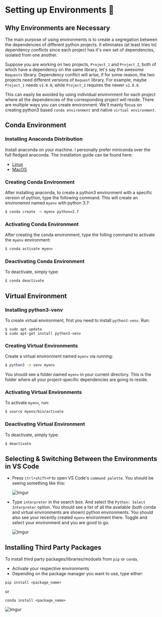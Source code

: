 # Setting up Environments 🌲

## Why Environments are Necessary

The main purpose of using environments is to create a segregation between the dependencies of different python projects. It eliminates (at least tries to) dependency conflicts since each project has it's own set of dependencies, isolated from one another.

Suppose you are working on two projects, `Project_1` and `Project_2`, both of which have a dependency on the same library, let's say the awesome `Requests` library. Dependency conflict will arise, if for some reason, the two projects need different versions of `Request` library. For example, maybe `Project_1` needs `v1.0.0`, while `Project_2` requires the newer `v2.0.0`.

This can easily be avoided by using individual environment for each project where all the dependencies of the corresponding project will reside. There are multiple ways you can create environment. We'll mainly focus on creating python3 based `conda environment` and native `virtual environment`.


## Conda Environment

### Installing Anaconda Distribution
Install anaconda on your machine. I personally prefer miniconda over the full fledged anaconda. The installation guide can be found here:
* [Linux](https://docs.anaconda.com/anaconda/install/linux/)
* [MacOS](https://docs.anaconda.com/anaconda/install/mac-os/)

### Creating Conda Environment
 After installing anaconda, to create a python3 environment with a specific version of python, type the following command. This will create an environemnt named `myenv` with python 3.7:

```bash
$ conda create -n myenv python=3.7
```

### Activating Conda Environment
 After creating the conda environment, type the folling command to activate the `myenv` environment:
```bash
$ conda activate myenv
```

### Deactivating Conda Environment
To deactivate, simply type:
```bash
$ conda deactivate
```


## Virtual Environment

### Installing python3-venv
To create virtual environment, first you need to install `python3-venv`. Run:

```
$ sudo apt update
$ sudo apt-get install python3-venv
```

### Creating Virtual Environments
Create a virtual environment named `myenv` via running:
```bash
$ python3 -m venv myenv
```
You should see a folder named `myenv` in your current directory. This is the folder where all your project-specific dependencies are going to reside.

### Activating Virtual Environments
To activate `myenv`, run:
```bash
$ source myenv/bin/activate
```

### Deactivating Virtual Environment
To deactivate, simply type:
```bash
$ deactivate
```

## Selecting & Switching Between the Environments in VS Code

* Press `ctrl+shift+P` to open VS Code's `command palette`. You should be seeing something like this:

    ![Imgur](https://imgur.com/ZVtW5Sw.png)


* Type `interpreter` in the search box. And select the `Python: Select Interpreter` option. You should see a list of all the available (both conda and virtual environments are shown) python environments. You should also see your recently created `myenv` environment there. Toggle and select your environment and you are good to go.

    ![Imgur](https://imgur.com/PW47gQS.png)

## Installing Third Party Packages
To install third party packages/libraries/moduels from `pip` or `conda`,
* Activate your respective environments
* Depending on the package manager you want to use, type either:

```
pip install <package_name>
```
or
```
conda install <package_name>
```
![Imgur](https://imgur.com/Hv5aRxh.png)
